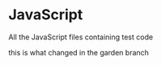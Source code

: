 # JavaScript
All the JavaScript files containing test code 


this is what changed in the garden branch
